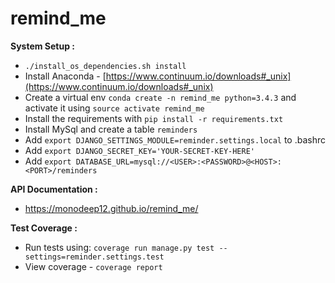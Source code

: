 # remind_me

**System Setup :**

- `./install_os_dependencies.sh install`
- Install Anaconda - [https://www.continuum.io/downloads#_unix](https://www.continuum.io/downloads#_unix)
- Create a virtual env `conda create -n remind_me python=3.4.3` and activate it using `source activate remind_me`
- Install the requirements with `pip install -r requirements.txt`
- Install MySql and create a table `reminders`
- Add `export DJANGO_SETTINGS_MODULE=reminder.settings.local` to .bashrc
- Add `export DJANGO_SECRET_KEY='YOUR-SECRET-KEY-HERE'`
- Add `export DATABASE_URL=mysql://<USER>:<PASSWORD>@<HOST>:<PORT>/reminders`

**API Documentation :**

- https://monodeep12.github.io/remind_me/


**Test Coverage :**

- Run tests using: `coverage run manage.py test --settings=reminder.settings.test`
- View coverage - `coverage report`


